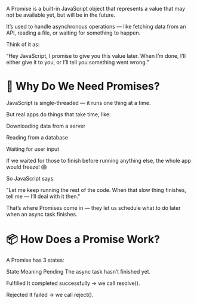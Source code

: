 A Promise is a built-in JavaScript object that represents a value that may not be available yet, but will be in the future.

It’s used to handle asynchronous operations — like fetching data from an API, reading a file, or waiting for something to happen.

Think of it as:

“Hey JavaScript, I promise to give you this value later. When I’m done, I’ll either give it to you, or I’ll tell you something went wrong.”



# 🧠 Why Do We Need Promises?
JavaScript is single-threaded — it runs one thing at a time.

But real apps do things that take time, like:

Downloading data from a server

Reading from a database

Waiting for user input

If we waited for those to finish before running anything else, the whole app would freeze! 😱

So JavaScript says:

"Let me keep running the rest of the code. When that slow thing finishes, tell me — I’ll deal with it then."

That’s where Promises come in — they let us schedule what to do later when an async task finishes.

 # 📦 How Does a Promise Work?
A Promise has 3 states:

State	Meaning
Pending	The async task hasn’t finished yet.

Fulfilled	It completed successfully → we call resolve().

Rejected	It failed → we call reject().

